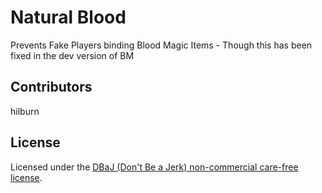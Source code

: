 Natural Blood
=========

Prevents Fake Players binding Blood Magic Items - Though this has been fixed in the dev version of BM 

## Contributors
hilburn

## License
Licensed under the [DBaJ (Don't Be a Jerk) non-commercial care-free license](https://github.com/hilburn/CallowCraft/blob/master/LICENSE.md).
